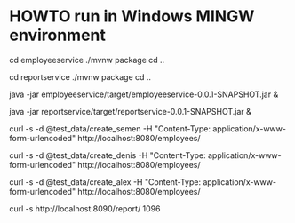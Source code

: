 

# HOWTO run in Windows MINGW environment

cd employeeservice
./mvnw package
cd ..

cd reportservice
./mvnw package
cd ..

java -jar employeeservice/target/employeeservice-0.0.1-SNAPSHOT.jar &

java -jar reportservice/target/reportservice-0.0.1-SNAPSHOT.jar &

curl -s -d @test_data/create_semen -H "Content-Type: application/x-www-form-urlencoded" http://localhost:8080/employees/

curl -s -d @test_data/create_denis -H "Content-Type: application/x-www-form-urlencoded" http://localhost:8080/employees/

curl -s -d @test_data/create_alex -H "Content-Type: application/x-www-form-urlencoded" http://localhost:8080/employees/


curl -s http://localhost:8090/report/
1096
